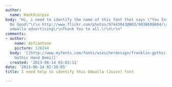 ```yaml
---
author:
  name: HankScorpio
body: "Hi, i need to identify the name of this font that says \"You Inspire Me To
  Do Good\"\r\n http://www.flickr.com/photos/97443043@N03/9038698804/\r\nis from an
  odwalla advertising\r\nThank You to all.\r\n\r\n"
comments:
- author:
    name: defiantone
    picture: 126244
  body: '[[http://www.myfonts.com/fonts/wiescherdesign/franklin-gothic-hand-demi/|Franklin
    Gothic Hand Demi]]'
  created: '2013-06-14 03:03:11'
date: '2013-06-14 02:38:05'
title: I need help to identify this Odwalla (Juice) font

---
```

